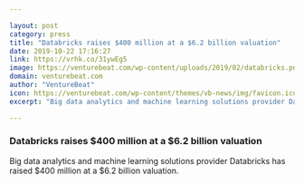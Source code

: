 ```yaml
---

layout: post
category: press
title: "Databricks raises $400 million at a $6.2 billion valuation"
date: 2019-10-22 17:16:27
link: https://vrhk.co/31ywEg5
image: https://venturebeat.com/wp-content/uploads/2019/02/databricks.png?w=1200&strip=all
domain: venturebeat.com
author: "VentureBeat"
icon: https://venturebeat.com/wp-content/themes/vb-news/img/favicon.ico
excerpt: "Big data analytics and machine learning solutions provider Databricks has raised $400 million at a $6.2 billion valuation."

---
```


### Databricks raises $400 million at a $6.2 billion valuation

Big data analytics and machine learning solutions provider Databricks has raised $400 million at a $6.2 billion valuation.